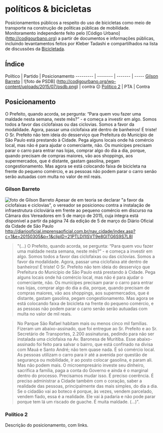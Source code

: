 # políticos & bicicletas

Posicionamentos públicos a respeito do uso de bicicletas como meio de transporte na construção de políticas públicas de mobilidade. Monitoramento independente feito pelo [Código Urbano] (http://codigourbano.org) a partir de documentos e informações públicas, incluindo levantamentos feitos por Kleber Tadashi e compartilhados na lista de discussões da [Bicicletada](http://bicicletada.org). 


## Índice

Político  | Partido | Posicionamento 
--------- | -------- | ------- | -----
[Gilson Barreto](#Gilson) | ![foto de PSDB]  (http://codigourbano.org/wp-content/uploads/2015/07/psdb.png) | contra :confused:
[Político 2](#político-2)  | PTA | Contra

## Posicionamento

O Prefeito, quando acorda, se pergunta: “Para quem vou fazer uma maldade nesta semana, neste mês?” - e começa a investir em algo. Somos todos a favor das ciclofaixas ou das ciclovias. Somos a favor da modalidade. Agora, passar uma ciclofaixa até dentro de banheiros! É triste! O Sr. Prefeito não tem ideia do desserviço que Prefeitura do Município de São Paulo está prestando à Cidade. Pega alguns locais onde há comércio local, mas não é para ajudar o comerciante, não. Os munícipes precisam parar o carro para entrar nas lojas, comprar algo do dia a dia, porque, quando precisam de compras maiores, vão aos shoppings, aos supermercados, que é distante, gastam gasolina, pegam congestionamento. Mas agora se está colocando faixa de bicicleta na frente do pequeno comércio, e as pessoas não podem parar o carro senão serão autuadas com multa no valor de mil reais. 

### Gilson Barreto
![foto de Gilson Barreto](http://codigourbano.org/wp-content/uploads/2015/07/gilson-barreto1.jpg) 
Apesar de em teoria se declarar "a favor da ciclofaixas e ciclovias", o vereador se posicionou contra a instalação de infraestrutura cicloviária em frente ao pequeno comércio em discurso na Câmara dos Vereadores em 5 de março de 2015, cuja íntegra está disponível a partir da página 74 da edição de 5 de março do Diário Oficial da Cidade de São Paulo http://diariooficial.imprensaoficial.com.br/nav_cidade/index.asp?c=1&e=20150305&p=1&clipID=21PTLDI1ISVT9e8GITG6S9S7L8I

> "(...) O Prefeito, quando acorda, se pergunta: “Para quem vou fazer uma maldade nesta semana, neste mês?” - e começa a investir em algo. Somos todos a favor das ciclofaixas ou das ciclovias. Somos a favor da modalidade. Agora, passar uma ciclofaixa até dentro de banheiros! É triste! O Sr. Prefeito não tem ideia do desserviço que Prefeitura do Município de São Paulo está prestando à Cidade. Pega alguns locais onde há comércio local, mas não é para ajudar o comerciante, não. Os munícipes precisam parar o carro para entrar nas lojas, comprar algo do dia a dia, porque, quando precisam de compras maiores, vão aos shoppings, aos supermercados, que é distante, gastam gasolina, pegam congestionamento. Mas agora se está colocando faixa de bicicleta na frente do pequeno comércio, e as pessoas não podem parar o carro senão serão autuadas com multa no valor de mil reais. 

> No Parque São Rafael habitam mais ou menos cinco mil famílias. Fizeram um abaixo-assinado, que foi entregue ao Sr. Prefeito e ao Sr. Secretário de Transportes, 2.200 assinaturas, pedindo para não ser instalada uma ciclofaixa na Av. Baronesa de Muritiba. Esse abaixo-assinado foi feito para salvar o bairro, que está confinado na divisa com Mauá e Santo André; não tem quase nada. É só comércio local. As pessoas utilizam o carro para ir até a avenida por questão de segurança ou mobilidade, ir ao posto colocar gasolina, e param ali. Mas não podem mais. O microempresário investe seu dinheiro, sacrifica a família, paga a conta do Governo e ainda é o marginal dentro do processo. Precisamos mudar isso. É preciso coerência. É preciso administrar a Cidade também com o coração, saber a realidade das pessoas, principalmente das mais simples, do dia a dia. Se o cidadão vai ao boteco é porque, às vezes, vendem parcelado, vendem fiado, essa é a realidade. Ele vai à padaria e não pode parar porque tem lá um riscado de guache. É muita maldade. (...)".




### Político 2

Descrição do posicionamento, com links.
